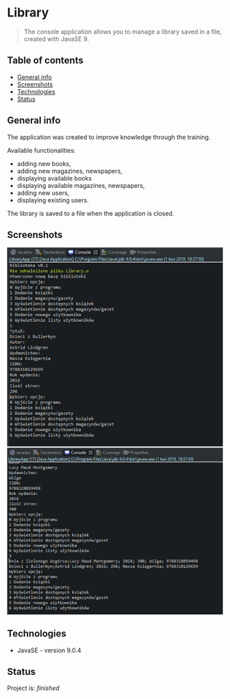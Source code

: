 # Library
> The console application allows you to manage a library saved in a file, created with JavaSE 9.

## Table of contents
* [General info](#general-info)
* [Screenshots](#screenshots)
* [Technologies](#technologies)
* [Status](#status)

## General info
The application was created to improve knowledge through the training.

Available functionalities:

- adding new books,
- adding new magazines, newspapers,
- displaying available books
- displaying available magazines, newspapers,
- adding new users,
- displaying existing users.

The library is saved to a file when the application is closed.

## Screenshots
![screnshots](./AddBook.png)
![screnshots](./PrintBook.png)

## Technologies
* JavaSE - version 9.0.4

## Status
Project is: _finished_
